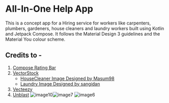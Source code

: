 # All-In-One Help App

This is a concept app for a Hiring service for workers like carpenters, plumbers, gardeners, house cleaners and laundry workers built using Kotlin and Jetpack Compose. It follows the Material Design 3 guidelines and the Material You colour scheme.

## Credits to -
1. [Compose Rating Bar](https://github.com/SmartToolFactory/Compose-RatingBar)
2. [VectorStock](https://www.vectorstock.com)
   - [HouseCleaner Image Designed by Masum98](https://www.vectorstock.com/royalty-free-vector/creative-home-cleaning-logo-design-vector-44826952)
   - [Laundry Image Designed by sangidan](https://www.vectorstock.com/royalty-free-vector/laundry-logo-icon-vector-25858056)
3. [Vecteezy](https://www.vecteezy.com/)
4. [Unblast](https://unblast.com)
![image10](https://github.com/user-attachments/assets/1464b406-a0b8-4a30-8e5e-b4a39562a413)![image7](https://github.com/user-attachments/assets/d7604d67-374f-42eb-8854-c40c04fe54e8)
![image6](https://github.com/user-attachments/assets/62d36a70-070b-4855-b430-04aa84ef9f6d)

